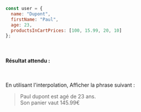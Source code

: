 ```js
const user = {
  name: "Dupont",
  firstName: "Paul",
  age: 23,
  productsInCartPrices: [100, 15.99, 20, 10]
};
```

<br/>

#### Résultat attendu :

<br/>

En utilisant l'interpolation, Afficher la phrase suivant :

> Paul dupont est agé de 23 ans.<br/>
> Son panier vaut 145.99€
